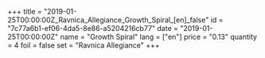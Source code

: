 +++
title = "2019-01-25T00:00:00Z_Ravnica_Allegiance_Growth_Spiral_[en]_false"
id = "7c77a6b1-ef06-4da5-8e86-a5204216cb77"
date = "2019-01-25T00:00:00Z"
name = "Growth Spiral"
lang = ["en"]
price = "0.13"
quantity = 4
foil = false
set = "Ravnica Allegiance"
+++
